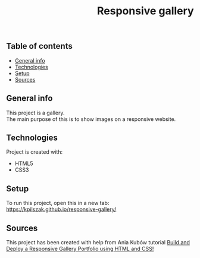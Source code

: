 <h1 align="right">Responsive gallery</h1><br>

## Table of contents
* [General info](#general-info)
* [Technologies](#technologies)
* [Setup](#setup)
* [Sources](#sources)

## General info
This project is a gallery.    
The main purpose of this is to show images on a responsive website.    
	
## Technologies
Project is created with:
* HTML5
* CSS3  

## Setup
To run this project, open this in a new tab: <a href="https://kpilszak.github.io/responsive-gallery/">https://kpilszak.github.io/responsive-gallery/</a>

## Sources
This project has been created with help from Ania Kubów tutorial <a href="https://www.youtube.com/watch?v=exghLWA3ZIU">Build and Deploy a Responsive Gallery Portfolio using HTML and CSS!
